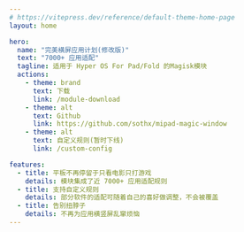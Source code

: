 ```yaml
---
# https://vitepress.dev/reference/default-theme-home-page
layout: home

hero:
  name: "完美横屏应用计划(修改版)"
  text: "7000+ 应用适配"
  tagline: 适用于 Hyper OS For Pad/Fold 的Magisk模块
  actions:
    - theme: brand
      text: 下载
      link: /module-download
    - theme: alt
      text: Github
      link: https://github.com/sothx/mipad-magic-window
    - theme: alt
      text: 自定义规则(暂时下线)
      link: /custom-config

features:
  - title: 平板不再停留于只看电影只打游戏
    details: 模块集成了近 7000+ 应用适配规则
  - title: 支持自定义规则
    details: 部分软件的适配可随着自己的喜好做调整，不会被覆盖
  - title: 告别扭脖子
    details: 不再为应用横竖屏乱窜烦恼
---
```


